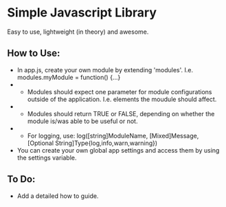 Simple Javascript Library
=============

Easy to use, lightweight (in theory) and awesome.

How to Use:
-----------

+ In app.js, create your own module by extending 'modules'. I.e. modules.myModule = function() {...}
+ + Modules should expect one parameter for module configurations outside of the application. I.e. elements the moudule should affect.
+ + Modules should return TRUE or FALSE, depending on whether the module is/was able to be useful or not.
+ + For logging, use: log([string]ModuleName, [Mixed]Message, [Optional String]Type{log,info,warn,warning})
+ You can create your own global app settings and access them by using the settings variable.

To Do:
-----------

+ Add a detailed how to guide.
